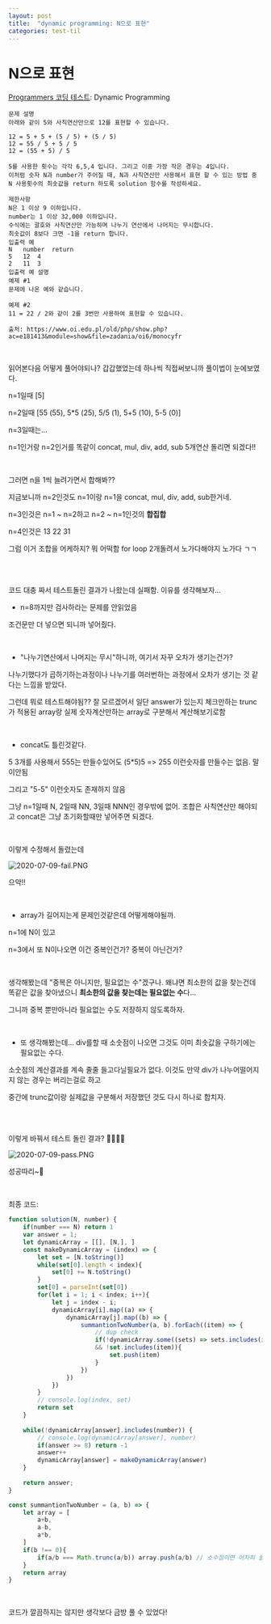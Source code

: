 ```yaml
---
layout: post
title:  "dynamic programming: N으로 표현"
categories: test-til
---
```


# N으로 표현
[Programmers 코딩 테스트](https://programmers.co.kr/learn/challenges): Dynamic Programming

```
문제 설명
아래와 같이 5와 사칙연산만으로 12를 표현할 수 있습니다.

12 = 5 + 5 + (5 / 5) + (5 / 5)
12 = 55 / 5 + 5 / 5
12 = (55 + 5) / 5

5를 사용한 횟수는 각각 6,5,4 입니다. 그리고 이중 가장 작은 경우는 4입니다.
이처럼 숫자 N과 number가 주어질 때, N과 사칙연산만 사용해서 표현 할 수 있는 방법 중 N 사용횟수의 최솟값을 return 하도록 solution 함수를 작성하세요.

제한사항
N은 1 이상 9 이하입니다.
number는 1 이상 32,000 이하입니다.
수식에는 괄호와 사칙연산만 가능하며 나누기 연산에서 나머지는 무시합니다.
최솟값이 8보다 크면 -1을 return 합니다.
입출력 예
N	number	return
5	12	4
2	11	3
입출력 예 설명
예제 #1
문제에 나온 예와 같습니다.

예제 #2
11 = 22 / 2와 같이 2를 3번만 사용하여 표현할 수 있습니다.

출처: https://www.oi.edu.pl/old/php/show.php?ac=e181413&module=show&file=zadania/oi6/monocyfr
```

<br />

읽어본다음 어떻게 풀어야되나? 갑갑했었는데 하나씩 직접써보니까 풀이법이 눈에보였다.

n=1일때 [5]

n=2일때 [55 (55), 5*5 (25), 5/5 (1), 5+5 (10), 5-5 (0)]

n=3일때는... 

n=1인거랑 n=2인거를 똑같이 concat, mul, div, add, sub 5개연산 돌리면 되겠다!!

<br />

그러면 n을 1씩 늘려가면서 합해봐??

지금보니까 n=2인것도 n=1이랑 n=1을 concat, mul, div, add, sub한거네.

n=3인것은 n=1 ~ n=2하고 n=2 ~ n=1인것의 **합집합**

n=4인것은 13 22 31

그럼 이거 조합을 어케하지? 뭐 어떡함 for loop 2개돌려서 노가다해야지 노가다 ㄱㄱ

<br /><br />

코드 대충 짜서 테스트돌린 결과가 나왔는데 실패함. 이유를 생각해보자...

- n=8까지만 검사하라는 문제를 안읽었음

조건문만 더 넣으면 되니까 넣어줬다.

<br />

- "나누기연산에서 나머지는 무시"하니까, 여기서 자꾸 오차가 생기는건가?

나누기했다가 곱하기하는과정이나 나누기를 여러번하는 과정에서 오차가 생기는 것 같다는 느낌을 받았다.

그런데 뭐로 테스트해야됨?? 잘 모르겠어서 일단 answer가 있는지 체크만하는 trunc가 적용된 array랑 실제 숫자계산만하는 array로 구분해서 계산해보기로함

<br />

- concat도 틀린것같다.

5 3개를 사용해서 555는 만들수있어도 (5*5)5 => 255 이런숫자를 만들수는 없음. 말이안됨

그리고 "5-5" 이런숫자도 존재하지 않음

그냥 n=1일때 N, 2일때 NN, 3일때 NNN인 경우밖에 없어. 조합은 사칙연산만 해야되고 concat은 그냥 초기화할때만 넣어주면 되겠다.

<br />

이렇게 수정해서 돌렸는데

![2020-07-09-fail.PNG](https://res.cloudinary.com/djhv99xj7/image/upload/v1594287856/jekyll/2020-07-09-fail_dcta0l.png)

으악!!

<br />

- array가 길어지는게 문제인것같은데 어떻게해야될까.

n=1에 N이 있고

n=3에서 또 N이나오면 이건 중복인건가? 중복이 아닌건가?

<br />

생각해봤는데 "중복은 아니지만, 필요없는 수"겠구나. 왜냐면 최소한의 값을 찾는건데 똑같은 값을 찾아냈으니 **최소한의 값을 찾는데는 필요없는 수**다...

그니까 중복 뿐만아니라 필요없는 수도 저장하지 않도록하자.

<br />

- 또 생각해봤는데... div를할 때 소숫점이 나오면 그것도 이미 최솟값을 구하기에는 필요없는 수다. 

소숫점의 계산결과를 계속 줄줄 들고다닐필요가 없다. 이것도 만약 div가 나누어떨어지지 않는 경우는 버리는걸로 하고

중간에 trunc값이랑 실제값을 구분해서 저장했던 것도 다시 하나로 합치자.

<br /><br />

이렇게 바꿔서 테스트 돌린 결과? 🙏🙏🙏🙏

![2020-07-09-pass.PNG](https://res.cloudinary.com/djhv99xj7/image/upload/v1594287792/jekyll/2020-07-09-pass_wlns5a.png)

성공따리~🎉

<br />

최종 코드: 

```js
function solution(N, number) {
    if(number === N) return 1
    var answer = 1;
    let dynamicArray = [[], [N,], ]
    const makeDynamicArray = (index) => {
        let set = [N.toString()]
        while(set[0].length < index){
            set[0] += N.toString()
        }
        set[0] = parseInt(set[0])
        for(let i = 1; i < index; i++){
            let j = index - i;
            dynamicArray[i].map((a) => {
                dynamicArray[j].map((b) => {
                    summantionTwoNumber(a, b).forEach((item) => {
                        // dup check
                        if(!dynamicArray.some((sets) => sets.includes(item))
                        && !set.includes(item)){
                            set.push(item) 
                        }
                    })
                })
            })
        }
        // console.log(index, set)
        return set
    }
    
    while(!dynamicArray[answer].includes(number)) {
        // console.log(dynamicArray[answer], number)
        if(answer >= 8) return -1
        answer++
        dynamicArray[answer] = makeDynamicArray(answer)
    }
    
    return answer;
}

const summantionTwoNumber = (a, b) => {
    let array = [
        a+b,
        a-b,
        a*b,
    ]
    if(b !== 0){
        if(a/b === Math.trunc(a/b)) array.push(a/b) // 소수점이면 어차피 쓸데없는값!!
    }
    return array
}
```

<br />

코드가 깔끔하지는 않지만 생각보다 금방 풀 수 있었다!